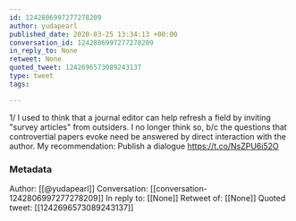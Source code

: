 ```yaml
---
id: 1242806997277278209
author: yudapearl
published_date: 2020-03-25 13:34:13 +00:00
conversation_id: 1242806997277278209
in_reply_to: None
retweet: None
quoted_tweet: 1242696573089243137
type: tweet
tags:

---
```


1/ I used to think that a journal editor can help refresh a field by inviting "survey articles" from outsiders. I no longer think so, b/c the questions that controvertial papers evoke need be answered by direct interaction with
the author. My recommendation: Publish a
dialogue https://t.co/NsZPU6i52O

### Metadata

Author: [[@yudapearl]]
Conversation: [[conversation-1242806997277278209]]
In reply to: [[None]]
Retweet of: [[None]]
Quoted tweet: [[1242696573089243137]]
